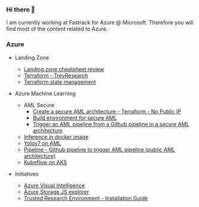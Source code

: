 ### Hi there 👋

<!--
**chboudry/chboudry** is a ✨ _special_ ✨ repository because its `README.md` (this file) appears on your GitHub profile.

Here are some ideas to get you started:

- 🔭 I’m currently working on ...
- 🌱 I’m currently learning ...
- 👯 I’m looking to collaborate on ...
- 🤔 I’m looking for help with ...
- 💬 Ask me about ...
- 📫 How to reach me: ...
- 😄 Pronouns: ...
- ⚡ Fun fact: ...
-->

I am currently working at Fastrack for Azure @ Microsoft. Therefore you will find most of the content related to Azure.

### Azure

- Landing Zone 
   - [Landing zone cheatsheet review](https://github.com/chboudry/articles/blob/master/azure-landingzone-review.md)
   - [Terraform - TreyResearch](https://github.com/chboudry/trey-research-terraform)
   - [Terraform state management](https://github.com/chboudry/terraform-state)

- Azure Machine Learning
   - AML Secure
      - [Create a secure AML architecture - Terraform - No Public IP](https://github.com/chboudry/aml-secure-terraform)
      - [Build environment for secure AML](https://github.com/chboudry/aml-secure-terraform)
      - [Trigger an AML pipeline from a Github pipeline in a secure AML architecture](https://github.com/chboudry/aml-secure-pipeline)
   - [Inference in docker image](https://github.com/chboudry/inference-docker)
   - [Yolov7 on AML](https://github.com/chboudry/aml-yolov7)
   - [Pipeline - Github pipeline to trigger AML pipeline (public AML architecture)](https://github.com/chboudry/aml-public-pipeline)
   - [Kubeflow on AKS](https://github.com/chboudry/Kubeflow-on-AKS)

- Initiatives
   - [Azure Visual Intelligence](https://github.com/Azure/azure-visual-intelligence)
   - [Azure Storage JS explorer](https://github.com/chboudry/AzureStorageJSExplorer)
   - [Trusted Research Environment - Installation Guide](https://github.com/chboudry/articles/blob/master/tre_installation_cheatsheet.md)
